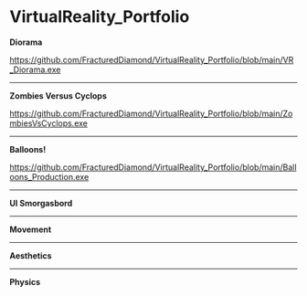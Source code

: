 # VirtualReality_Portfolio

**Diorama**

https://github.com/FracturedDiamond/VirtualReality_Portfolio/blob/main/VR_Diorama.exe

-----------------------------------------------------------------------------------------------

**Zombies Versus Cyclops**

https://github.com/FracturedDiamond/VirtualReality_Portfolio/blob/main/ZombiesVsCyclops.exe

-----------------------------------------------------------------------------------------------

**Balloons!**

https://github.com/FracturedDiamond/VirtualReality_Portfolio/blob/main/Balloons_Production.exe

-----------------------------------------------------------------------------------------------

**UI Smorgasbord**

-----------------------------------------------------------------------------------------------

**Movement**

-----------------------------------------------------------------------------------------------

**Aesthetics**

-----------------------------------------------------------------------------------------------

**Physics**
